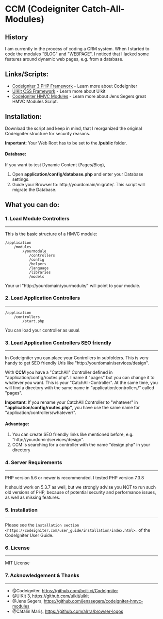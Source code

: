 # CCM (Codeigniter Catch-All-Modules)

## History

I am currently in the process of coding a CRM system. When I started to code the modules
"BLOG" and "WEBPAGE", I noticed that I lacked some features around dynamic web pages, e.g. from a database.

## Links/Scripts:

* [Codeigniter 3 PHP Framework](https://codeigniter.com) - Learn more about Codeigniter
* [UIKit CSS Framework](https://getuikit.com) - Learn more about UIkit
* [CodeIgniter HMVC Modules](https://github.com/jenssegers/codeigniter-hmvc-modules) - Learn more about Jens Segers great HMVC Modules Script.


## Installation:

Download the script and keep in mind, that I reorganized the original Codeigniter structure for security reasons.

**Important**: Your Web Root has to be set to the **/public** folder.

#### Database:
If you want to test Dynamic Content (Pages/Blog),
1. Open **application/config/database.php** and enter your Database settings.
2. Guide your Browser to: http://yourdomain/migrate/. This script will migrate the Database.

## What you can do:

### 1. Load Module Controllers
**************************

This is the basic structure of a HMVC module:

	/application
	    /modules
	        /yourmodule
	           /controllers
	           /config
	           /helpers
	           /language
	           /libraries
	           /models

Your url "http://yourdomain/yourmodule/" will point to your module.

### 2. Load Application Controllers
**************************

	/application
		/controllers
			/start.php

You can load your controller as usual.

### 3. Load Application Controllers SEO friendly
**************************

In Codeigniter you can place your Controllers in subfolders. This is very handy
to get SEO friendly Urls like "http://yourdomain/services/design".

With **CCM** you have a "CatchAll" Controller defined in "application/config/routes.php". I name it "pages" but you can change it to whatever you want. This is your "CatchAll-Controller". At the same time, you will find a directory with the same name in "application/controllers/" called "pages".

**Important**: If you rename your CatchAll Controller to "whatever" in **"application/config/routes.php"**, you have use the same name for "application/controllers/whatever/".

#### Advantage:

1. You can create SEO friendly links like mentioned before, e.g. "http://yourdomin/services/design".
2. CCM is searching for a controller with the name "design.php" in your directory

### 4. Server Requirements
**************************

PHP version 5.6 or newer is recommended. I tested PHP version 7.3.8

It should work on 5.3.7 as well, but we strongly advise you NOT to run
such old versions of PHP, because of potential security and performance
issues, as well as missing features.

### 5. Installation
**************************

Please see the `installation section <https://codeigniter.com/user_guide/installation/index.html>`_
of the CodeIgniter User Guide.

### 6. License
**************************

MIT License

### 7. Acknowledgement & Thanks
**************************

* @Codeigniter, https://github.com/bcit-ci/CodeIgniter
* @UIKit 3, https://github.com/uikit/uikit
* @Jens Segers, https://github.com/jenssegers/codeigniter-hmvc-modules
* @Cătălin Mariș, https://github.com/alrra/browser-logos 
